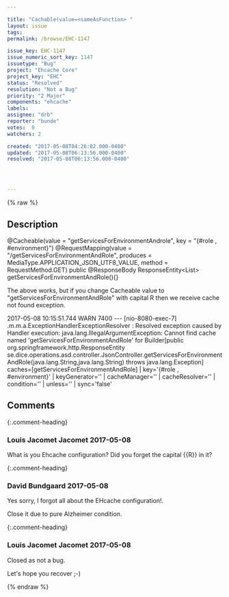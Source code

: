 ```yaml
---

title: "Cachable(value=<sameAsFunction> "
layout: issue
tags: 
permalink: /browse/EHC-1147

issue_key: EHC-1147
issue_numeric_sort_key: 1147
issuetype: "Bug"
project: "Ehcache Core"
project_key: "EHC"
status: "Resolved"
resolution: "Not a Bug"
priority: "2 Major"
components: "ehcache"
labels: 
assignee: "drb"
reporter: "bunde"
votes:  0
watchers: 2

created: "2017-05-08T04:26:02.000-0400"
updated: "2017-05-08T06:13:56.000-0400"
resolved: "2017-05-08T06:13:56.000-0400"




---
```


{% raw %}

## Description

<div markdown="1" class="description">

@Cacheable(value = "getServicesForEnvironmentAndrole", key = "\{#role , #environment\}")
    @RequestMapping(value = "/getServicesForEnvironmentAndRole", produces = MediaType.APPLICATION_JSON_UTF8_VALUE, method = RequestMethod.GET)
    public @ResponseBody
    ResponseEntity<List<Service>> getServicesForEnvironmentAndRole(){}

The above works, but if you change Cacheable value to "getServicesForEnvironmentAndRole" with capital R then we receive cache not found exception.

2017-05-08 10:15:51.744  WARN 7400 --- [nio-8080-exec-7] .m.m.a.ExceptionHandlerExceptionResolver : Resolved exception caused by Handler execution: java.lang.IllegalArgumentException: Cannot find cache named 'getServicesForEnvironmentAndRole' for Builder[public org.springframework.http.ResponseEntity se.dice.operations.asd.controller.JsonController.getServicesForEnvironmentAndRole(java.lang.String,java.lang.String) throws java.lang.Exception] caches=[getServicesForEnvironmentAndRole] | key='\{#role , #environment\}' | keyGenerator='' | cacheManager='' | cacheResolver='' | condition='' | unless='' | sync='false'

</div>

## Comments


{:.comment-heading}
### **Louis Jacomet Jacomet** <span class="date">2017-05-08</span>

<div markdown="1" class="comment">

What is you Ehcache configuration? Did you forget the capital \{\{R\}\} in it?

</div>


{:.comment-heading}
### **David Bundgaard** <span class="date">2017-05-08</span>

<div markdown="1" class="comment">

Yes sorry, I forgot all about the EHcache configuration!.

Close it due to pure Alzheimer condition.


</div>


{:.comment-heading}
### **Louis Jacomet Jacomet** <span class="date">2017-05-08</span>

<div markdown="1" class="comment">

Closed as not a bug.

Let's hope you recover ;-)

</div>



{% endraw %}
